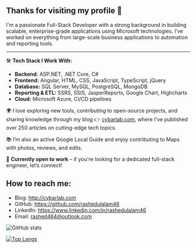 ## Thanks for visiting my profile 👋
I'm a passionate Full-Stack Developer with a strong background in building scalable, enterprise-grade applications using Microsoft technologies. I’ve worked on everything from large-scale business applications to automation and reporting tools.

---

🛠️ **Tech Stack I Work With:**
- **Backend:** ASP.NET, .NET Core, C#
- **Frontend:** Angular, HTML, CSS, JavaScript, TypeScript, jQuery
- **Database:** SQL Server, MySQL, PostgreSQL, MongoDB
- **Reporting & ETL:** SSRS, SSIS, JasperReports, Google Chart, Highcharts
- **Cloud:** Microsoft Azure, CI/CD pipelines


🌍 I love exploring new tools, contributing to open-source projects, and sharing knowledge through my blog 👉 [cybarlab.com](http://cybarlab.com), where I've published over 250 articles on cutting-edge tech topics.

📚 I’m also an active Google Local Guide and enjoy contributing to Maps with photos, reviews, and edits.



🚀 **Currently open to work** – if you're looking for a dedicated full-stack engineer, let’s connect!


## How to reach me:
- Blog: http://cybarlab.com
- GitHub: https://github.com/rashedulalam46
- LinkedIn: https://www.linkedin.com/in/rashedulalam46
- Email: rashed464@outlook.com


![GitHub stats](https://github-readme-stats.vercel.app/api?username=rashedulalam46&show_icons=true)  

[![Top Langs](https://github-readme-stats.vercel.app/api/top-langs/?username=rashedulalam46)](https://github.com/anuraghazra/github-readme-stats)


